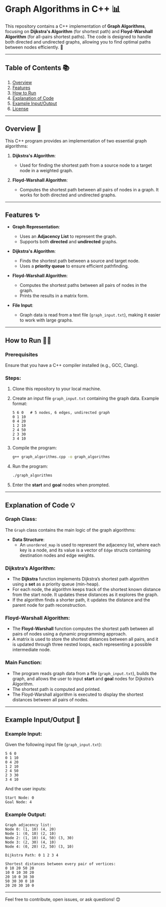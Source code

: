 # Graph Algorithms in C++ 📊

This repository contains a C++ implementation of **Graph Algorithms**, focusing on **Dijkstra's Algorithm** (for shortest path) and **Floyd-Warshall Algorithm** (for all-pairs shortest paths). The code is designed to handle both directed and undirected graphs, allowing you to find optimal paths between nodes efficiently. 🚀

---

## Table of Contents 📚

1. [Overview](#overview)
2. [Features](#features)
3. [How to Run](#how-to-run)
4. [Explanation of Code](#explanation-of-code)
5. [Example Input/Output](#example-inputoutput)
6. [License](#license)

---

## Overview 📝

This C++ program provides an implementation of two essential graph algorithms:

1. **Dijkstra's Algorithm**: 
   - Used for finding the shortest path from a source node to a target node in a weighted graph.
   
2. **Floyd-Warshall Algorithm**:
   - Computes the shortest path between all pairs of nodes in a graph. It works for both directed and undirected graphs.

---

## Features ✨

- **Graph Representation**: 
  - Uses an **Adjacency List** to represent the graph. 
  - Supports both **directed** and **undirected** graphs.

- **Dijkstra's Algorithm**:
  - Finds the shortest path between a source and target node.
  - Uses a **priority queue** to ensure efficient pathfinding.

- **Floyd-Warshall Algorithm**:
  - Computes the shortest paths between all pairs of nodes in the graph.
  - Prints the results in a matrix form.

- **File Input**: 
  - Graph data is read from a text file (`graph_input.txt`), making it easier to work with large graphs.

---

## How to Run 🏃‍♀️

### Prerequisites

Ensure that you have a C++ compiler installed (e.g., GCC, Clang).

### Steps:

1. Clone this repository to your local machine.
2. Create an input file `graph_input.txt` containing the graph data. Example format:
   ```
   5 6 0   # 5 nodes, 6 edges, undirected graph
   0 1 10
   0 4 20
   1 2 10
   2 4 50
   2 3 30
   3 4 10
   ```

3. Compile the program:
   ```bash
   g++ graph_algorithms.cpp -o graph_algorithms
   ```

4. Run the program:
   ```bash
   ./graph_algorithms
   ```

5. Enter the **start** and **goal** nodes when prompted.

---

## Explanation of Code 💡

### Graph Class:

The `Graph` class contains the main logic of the graph algorithms:

- **Data Structure**: 
  - An `unordered_map` is used to represent the adjacency list, where each key is a node, and its value is a vector of `Edge` structs containing destination nodes and edge weights.

### Dijkstra’s Algorithm:

- The **Dijkstra** function implements Dijkstra’s shortest path algorithm using a **set** as a priority queue (min-heap).
- For each node, the algorithm keeps track of the shortest known distance from the start node. It updates these distances as it explores the graph.
- If the algorithm finds a shorter path, it updates the distance and the parent node for path reconstruction.

### Floyd-Warshall Algorithm:

- The **Floyd-Warshall** function computes the shortest path between all pairs of nodes using a dynamic programming approach.
- A matrix is used to store the shortest distances between all pairs, and it is updated through three nested loops, each representing a possible intermediate node.

### Main Function:

- The program reads graph data from a file (`graph_input.txt`), builds the graph, and allows the user to input **start** and **goal** nodes for Dijkstra’s Algorithm.
- The shortest path is computed and printed.
- The Floyd-Warshall algorithm is executed to display the shortest distances between all pairs of nodes.

---

## Example Input/Output 📂

### Example Input:

Given the following input file (`graph_input.txt`):

```
5 6 0
0 1 10
0 4 20
1 2 10
2 4 50
2 3 30
3 4 10
```

And the user inputs:

```
Start Node: 0
Goal Node: 4
```

### Example Output:

```
Graph adjacency list:
Node 0: (1, 10) (4, 20) 
Node 1: (0, 10) (2, 10) 
Node 2: (1, 10) (4, 50) (3, 30) 
Node 3: (2, 30) (4, 10) 
Node 4: (0, 20) (2, 50) (3, 10) 

Dijkstra Path: 0 1 2 3 4 

Shortest distances between every pair of vertices:
0 10 20 50 20 
10 0 10 30 20 
20 10 0 30 30 
50 30 30 0 10 
20 20 30 10 0 
```

---

Feel free to contribute, open issues, or ask questions! 😊
